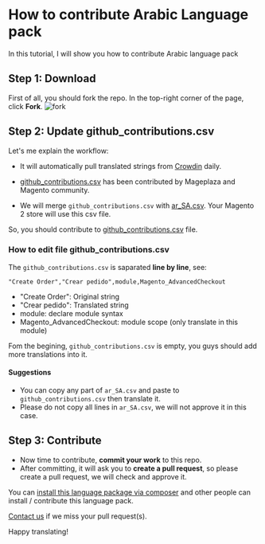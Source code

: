 # How to contribute Arabic Language pack

In this tutorial, I will show you how to contribute Arabic language pack

## Step 1: Download 

First of all, you should fork the repo. In the top-right corner of the page, click **Fork**.
![fork](https://help.github.com/assets/images/help/repository/fork_button.jpg)


## Step 2: Update github_contributions.csv

Let's me explain the workflow:

- It will automatically pull translated strings from [Crowdin](https://crowdin.com/project/magento-2) daily.

- [github_contributions.csv](https://github.com/mageplaza/magento-2-arabic-language-pack/blob/master/github_contributions.csv) has been contributed by Mageplaza and Magento community.

- We will merge `github_contributions.csv` with [ar_SA.csv](https://github.com/mageplaza/magento-2-arabic-language-pack/blob/master/ar_SA.csv). Your Magento 2 store will use this csv file.

So, you should contribute to [github_contributions.csv](https://github.com/mageplaza/magento-2-arabic-language-pack/blob/master/github_contributions.csv) file.

### How to edit file github_contributions.csv

The `github_contributions.csv` is saparated **line by line**, see:

```
"Create Order","Crear pedido",module,Magento_AdvancedCheckout
```

- "Create Order": Original string
- "Crear pedido": Translated string
- module: declare module syntax
- Magento_AdvancedCheckout: module scope (only translate in this module)


Fom the begining, `github_contributions.csv` is empty, you guys should add more translations into it.

#### Suggestions
- You can copy any part of `ar_SA.csv` and paste to `github_contributions.csv` then translate it.
- Please do not copy all lines in `ar_SA.csv`, we will not approve it in this case.

## Step 3: Contribute

- Now time to contribute, **commit your work** to this repo.
- After committing, it will ask you to **create a pull request**, so please create a pull request, we will check and approve it.


You can [install this language package via composer](https://github.com/mageplaza/magento-2-arabic-language-pack#-method-1-composer-method-recommend) and other people can install / contribute this language pack.

[Contact us](https://www.mageplaza.com/contact.html) if we miss your pull request(s).

Happy translating!


